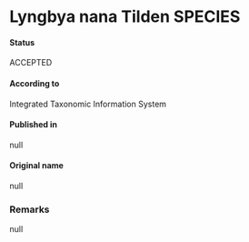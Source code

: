 Lyngbya nana Tilden SPECIES
=======

#### Status
ACCEPTED

#### According to
Integrated Taxonomic Information System

#### Published in
null

#### Original name
null

### Remarks
null
